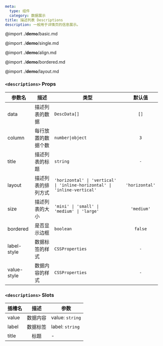 ```yaml
meta:
  type: 组件
  category: 数据展示
title: 描述列表 Descriptions
description: 一般用于详情页的信息展示。
```

@import ./__demo__/basic.md

@import ./__demo__/single.md

@import ./__demo__/align.md

@import ./__demo__/bordered.md

@import ./__demo__/layout.md


### `<descriptions>` Props

|参数名|描述|类型|默认值|
|---|---|---|:---:|
|data|描述列表的数据|`DescData[]`|`[]`|
|column|每行放置的数据个数|`number\|object`|`3`|
|title|描述列表的标题|`string`|`-`|
|layout|描述列表的排列方式|`'horizontal' \| 'vertical' \| 'inline-horizontal' \| 'inline-vertical'`|`'horizontal'`|
|size|描述列表的大小|`'mini' \| 'small' \| 'medium' \| 'large'`|`'medium'`|
|bordered|是否显示边框|`boolean`|`false`|
|label-style|数据标签的样式|`CSSProperties`|`-`|
|value-style|数据内容的样式|`CSSProperties`|`-`|
### `<descriptions>` Slots

|插槽名|描述|参数|
|---|:---:|---|
|value|数据内容|value: `string`|
|label|数据标签|label: `string`|
|title|标题|-|


